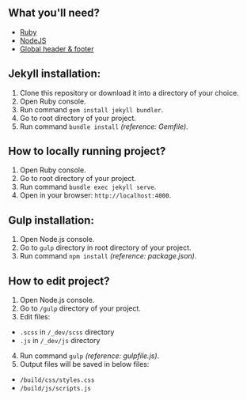 ## What you'll need?

- [Ruby](https://www.ruby-lang.org/en/downloads/)
- [NodeJS](https://nodejs.org/)
- [Global header & footer](https://bitbucket.org/910ths/nine10ths-components)

## Jekyll installation:

1. Clone this repository or download it into a directory of your choice.
2. Open Ruby console.
3. Run command `gem install jekyll bundler`.
4. Go to root directory of your project.
5. Run command `bundle install` *(reference: Gemfile)*.

## How to locally running project?

1. Open Ruby console.
2. Go to root directory of your project.
3. Run command `bundle exec jekyll serve`.
4. Open in your browser: `http://localhost:4000`.

## Gulp installation:

1. Open Node.js console.
2. Go to `gulp` directory in root directory of your project.
3. Run command `npm install` *(reference: package.json)*.

## How to edit project?

1. Open Node.js console.
2. Go to `/gulp` directory of your project.
3. Edit files:

  * `.scss` in `/_dev/scss` directory
  * `.js` in `/_dev/js` directory

4. Run command `gulp` *(reference: gulpfile.js)*.
5. Output files will be saved in below files:

  * `/build/css/styles.css`
  * `/build/js/scripts.js`